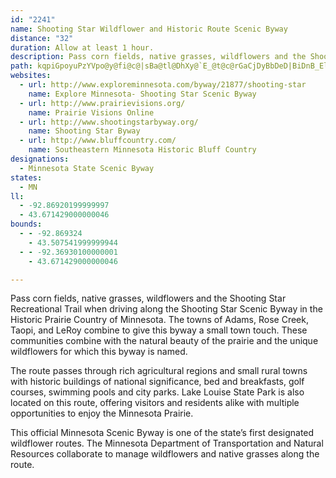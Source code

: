 ```yaml
---
id: "2241"
name: Shooting Star Wildflower and Historic Route Scenic Byway
distance: "32"
duration: Allow at least 1 hour.
description: Pass corn fields, native grasses, wildflowers and the Shooting Star Recreational Trail when driving along the Shooting Star Scenic Byway in the Historic Bluff Country of Minnesota.
path: kqpiGpoyuPzYVpo@y@fi@c@|sBa@tl@DhXy@`E_@t@c@rGaCjDyBbDeD|BiDnB_ElDeJhb@orA^iBtPwh@bCwKr@mFd@{KBsi@TyFnAaH~@mCbB_DvCgDdPoKzHmGlB}BrDcFdDkGbAaChHkT|}CoxJfDcLjBmHp@sDnBuMnNyxBx@yNJkGDiO?mh@H{JT}Bh@iC|EiOxBgGl@qCT_C|@eLlJuzAvRuxCJmIGiy@@{MIiIy@mIEyEDgf@ByCh@cLDqMO}EcAoKuAuRImCDcErBsv@JsHBgq@H{Dt@eJdIyf@zCwNbA_DfAaCj]{o@nBsElRke@jB{Czv@ggAxy@ejAxBgDxCgGbBkF|A{H`^}_DtAwLfByJz@{CzCkIjNmYvg@enAlFcNIuVI_tDHsrCc@gtEHs`CCyvB
websites:
  - url: http://www.exploreminnesota.com/byway/21877/shooting-star
    name: Explore Minnesota- Shooting Star Scenic Byway
  - url: http://www.prairievisions.org/
    name: Prairie Visions Online
  - url: http://www.shootingstarbyway.org/
    name: Shooting Star Byway
  - url: http://www.bluffcountry.com/
    name: Southeastern Minnesota Historic Bluff Country
designations:
  - Minnesota State Scenic Byway
states:
  - MN
ll:
  - -92.86920199999997
  - 43.671429000000046
bounds:
  - - -92.869324
    - 43.507541999999944
  - - -92.36930100000001
    - 43.671429000000046

---
```


Pass corn fields, native grasses, wildflowers and the Shooting Star Recreational Trail when driving along the Shooting Star Scenic Byway in the Historic Prairie Country of Minnesota. The towns of Adams, Rose Creek, Taopi, and LeRoy combine to give this byway a small town touch. These communities combine with the natural beauty of the prairie and the unique wildflowers for which this byway is named.

The route passes through rich agricultural regions and small rural towns with historic buildings of national significance, bed and breakfasts, golf courses, swimming pools and city parks. Lake Louise State Park is also located on this route, offering visitors and residents alike with multiple opportunities to enjoy the Minnesota Prairie.

This official Minnesota Scenic Byway is one of the state&#8217;s first designated wildflower routes. The Minnesota Department of Transportation and Natural Resources collaborate to manage wildflowers and native grasses along the route.
